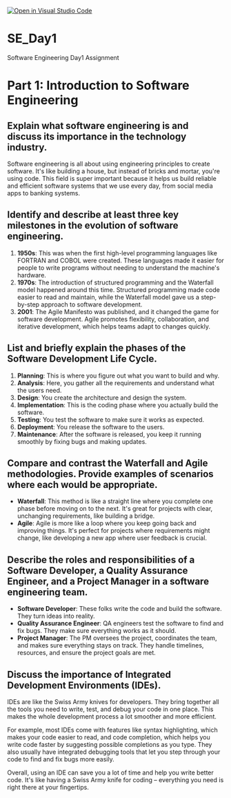 [![Open in Visual Studio Code](https://classroom.github.com/assets/open-in-vscode-2e0aaae1b6195c2367325f4f02e2d04e9abb55f0b24a779b69b11b9e10269abc.svg)](https://classroom.github.com/online_ide?assignment_repo_id=15955217&assignment_repo_type=AssignmentRepo)
# SE_Day1
Software Engineering Day1 Assignment

# Part 1: Introduction to Software Engineering

## Explain what software engineering is and discuss its importance in the technology industry.
Software engineering is all about using engineering principles to create software. It's like building a house, but instead of bricks and mortar, you're using code. This field is super important because it helps us build reliable and efficient software systems that we use every day, from social media apps to banking systems.

## Identify and describe at least three key milestones in the evolution of software engineering.
1. **1950s**: This was when the first high-level programming languages like FORTRAN and COBOL were created. These languages made it easier for people to write programs without needing to understand the machine's hardware.
2. **1970s**: The introduction of structured programming and the Waterfall model happened around this time. Structured programming made code easier to read and maintain, while the Waterfall model gave us a step-by-step approach to software development.
3. **2001**: The Agile Manifesto was published, and it changed the game for software development. Agile promotes flexibility, collaboration, and iterative development, which helps teams adapt to changes quickly.

## List and briefly explain the phases of the Software Development Life Cycle.
1. **Planning**: This is where you figure out what you want to build and why.
2. **Analysis**: Here, you gather all the requirements and understand what the users need.
3. **Design**: You create the architecture and design the system.
4. **Implementation**: This is the coding phase where you actually build the software.
5. **Testing**: You test the software to make sure it works as expected.
6. **Deployment**: You release the software to the users.
7. **Maintenance**: After the software is released, you keep it running smoothly by fixing bugs and making updates.

## Compare and contrast the Waterfall and Agile methodologies. Provide examples of scenarios where each would be appropriate.
- **Waterfall**: This method is like a straight line where you complete one phase before moving on to the next. It's great for projects with clear, unchanging requirements, like building a bridge.
- **Agile**: Agile is more like a loop where you keep going back and improving things. It's perfect for projects where requirements might change, like developing a new app where user feedback is crucial.

## Describe the roles and responsibilities of a Software Developer, a Quality Assurance Engineer, and a Project Manager in a software engineering team.
- **Software Developer**: These folks write the code and build the software. They turn ideas into reality.
- **Quality Assurance Engineer**: QA engineers test the software to find and fix bugs. They make sure everything works as it should.
- **Project Manager**: The PM oversees the project, coordinates the team, and makes sure everything stays on track. They handle timelines, resources, and ensure the project goals are met.

## Discuss the importance of Integrated Development Environments (IDEs).
IDEs are like the Swiss Army knives for developers. They bring together all the tools you need to write, test, and debug your code in one place. This makes the whole development process a lot smoother and more efficient.

For example, most IDEs come with features like syntax highlighting, which makes your code easier to read, and code completion, which helps you write code faster by suggesting possible completions as you type. They also usually have integrated debugging tools that let you step through your code to find and fix bugs more easily.

Overall, using an IDE can save you a lot of time and help you write better code. It's like having a Swiss Army knife for coding – everything you need is right there at your fingertips.